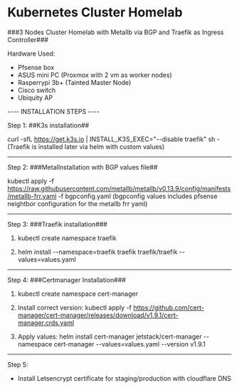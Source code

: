 # Kubernetes Cluster Homelab
###3 Nodes Cluster Homelab with Metallb via BGP and Traefik as Ingress Controller###

Hardware Used:

   - Pfsense box
   - ASUS mini PC (Proxmox with 2 vm as worker nodes)
   - Rasperrypi 3b+ (Tainted Master Node)
   - Cisco switch
   - Ubiquity AP



---- INSTALLATION STEPS ----

Step 1:
##K3s installation##

curl -sfL https://get.k3s.io | INSTALL_K3S_EXEC="--disable traefik" sh -  (Traefik is installed later via helm with custom values)

----------------------------

Step 2:
###Metallnstallation with BGP values file##

kubectl apply -f https://raw.githubusercontent.com/metallb/metallb/v0.13.9/config/manifests/metallb-frr.yaml -f bgpconfig.yaml
(bgpconfig values includes pfsense neightbor configuration for the metallb frr yaml)

----------------------------

Step 3:
###Traefik installation###

1. kubectl create namespace traefik

2. helm install --namespace=traefik traefik traefik/traefik --values=values.yaml

----------------------------

Step 4:
###Certmanager Installation###

1. kubectl create namespace cert-manager

2. Install correct version:
kubectl apply -f https://github.com/cert-manager/cert-manager/releases/download/v1.9.1/cert-manager.crds.yaml

3. Apply values:
helm install cert-manager jetstack/cert-manager --namespace cert-manager --values=values.yaml --version v1.9.1

----------------------------

Step 5:
- Install Letsencrypt certificate for staging/production with cloudflare DNS
